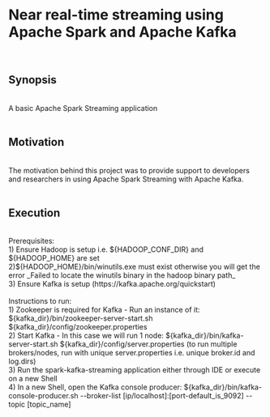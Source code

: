 Near real-time streaming using Apache Spark and Apache Kafka <br />
=============
<br />

## Synopsis <br />
<br />
A basic Apache Spark Streaming application <br /> 
<br />

## Motivation <br /> 
<br />
The motivation behind this project was to provide support to developers and researchers in using Apache Spark Streaming with Apache Kafka. <br />
<br />

## Execution <br />
<br />
Prerequisites: <br />
1) Ensure Hadoop is setup i.e. ${HADOOP_CONF_DIR} and ${HADOOP_HOME} are set <br />
2)${HADOOP_HOME}/bin/winutils.exe must exist otherwise you will get the error _Failed to locate the winutils binary in the hadoop binary path_ <br />
3) Ensure Kafka is setup (https://kafka.apache.org/quickstart) <br />
<br />
Instructions to run: <br />
1) Zookeeper is required for Kafka - Run an instance of it: ${kafka_dir}/bin/zookeeper-server-start.sh ${kafka_dir}/config/zookeeper.properties <br />
2) Start Kafka - In this case we will run 1 node: ${kafka_dir}/bin/kafka-server-start.sh ${kafka_dir}/config/server.properties (to run multiple brokers/nodes, run with unique server.properties i.e. unique broker.id and log.dirs) <br />
3) Run the spark-kafka-streaming application either through IDE or execute on a new Shell <br />
4) In a new Shell, open the Kafka console producer: ${kafka_dir}/bin/kafka-console-producer.sh --broker-list [ip/localhost]:[port-default_is_9092] --topic [topic_name]  <br />
